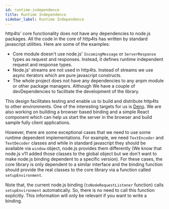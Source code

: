 ```yaml
---
id: runtime-independence
title: Runtime Independence
sidebar_label: Runtime Independence
---
```


http4ts' core functionality does not have any dependencies to node.js packages. All the code in the core of http4ts has written by standard javascript utilities. Here are some of the examples:

* Core module doesn't use node.js' `IncomingMessage` or `ServerResponse` types as request and responses. Instead, it defines runtime independent request and response types.
* Node.js' streams are not used in http4ts. Instead of streams we use async iterators which are pure javascript constructs.
* The whole project does not have any dependencies to any anpm module or other package managers. Although We have a couple of devDependencies to facilitate the development of the library.

This design facilitates testing and enable us to build and distribute http4ts to other environments. One of the interesting targets for us is [Deno](https://deno.land/). We are also working on building a browser based binding and a simple React component which can help us start the server in the browser and build sample fully client applications.

However, there are some exceptional cases that we need to use some runtime dependent implementations. For example, we need `TextEncoder` and `TextDecoder` classes and while in standard javascript they should be available via `window` object, node.js provides them differently (We know that node.js v11 added those classes to the global object but we don't want to make node.js binding dependent to a specific version). For these cases, the core library is only dependent to a similar interface and the binding function should provide the real classes to the core library via a function called `setupEnvironment`.

Note that, the current node.js binding (`toNodeRequestListener` function) calls `setupEnvironment` automatically. So, there is no need to call this function explicitly. This information will only be relevant if you want to write a binding.
